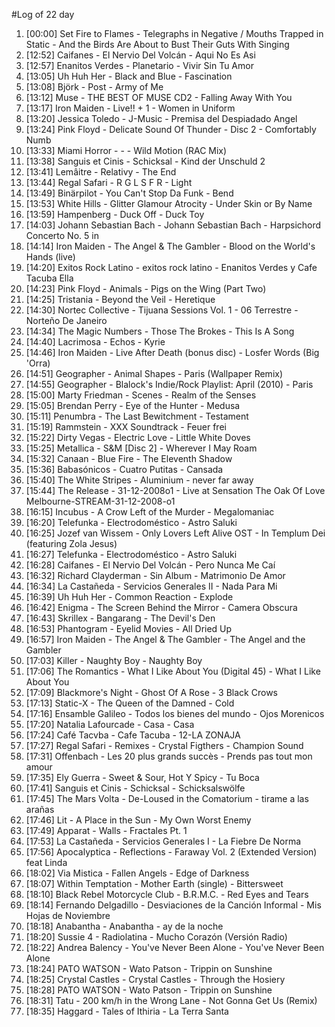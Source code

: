 #Log of 22 day

1. [00:00] Set Fire to Flames - Telegraphs in Negative / Mouths Trapped in Static - And the Birds Are About to Bust Their Guts With Singing
1. [12:52] Caifanes - El Nervio Del Volcán - Aqui No Es Asi
1. [12:57] Enanitos Verdes - Planetario - Vivir Sin Tu Amor
1. [13:05] Uh Huh Her - Black and Blue - Fascination
1. [13:08] Björk - Post - Army of Me
1. [13:12] Muse - THE BEST OF MUSE CD2 - Falling Away With You
1. [13:17] Iron Maiden - Live!! + 1 - Women in Uniform
1. [13:20] Jessica Toledo - J-Music - Premisa del Despiadado Angel
1. [13:24] Pink Floyd - Delicate Sound Of Thunder - Disc 2 - Comfortably Numb
1. [13:33] Miami Horror - - - Wild Motion (RAC Mix)
1. [13:38] Sanguis et Cinis - Schicksal - Kind der Unschuld 2
1. [13:41] Lemâitre - Relativy - The End
1. [13:44] Regal Safari - R G L S F R - Light
1. [13:49] Binärpilot - You Can't Stop Da Funk - Bend
1. [13:53] White Hills - Glitter Glamour Atrocity - Under Skin or By Name
1. [13:59] Hampenberg - Duck Off - Duck Toy
1. [14:03] Johann Sebastian Bach - Johann Sebastian Bach - Harpsichord Concerto No. 5 in
1. [14:14] Iron Maiden - The Angel & The Gambler - Blood on the World's Hands (live)
1. [14:20] Exitos Rock Latino - exitos rock latino - Enanitos Verdes y Cafe Tacuba Ella
1. [14:23] Pink Floyd - Animals - Pigs on the Wing (Part Two)
1. [14:25] Tristania - Beyond the Veil - Heretique
1. [14:30] Nortec Collective - Tijuana Sessions Vol. 1 - 06 Terrestre - Norteño De Janeiro
1. [14:34] The Magic Numbers - Those The Brokes - This Is A Song
1. [14:40] Lacrimosa - Echos - Kyrie
1. [14:46] Iron Maiden - Live After Death (bonus disc) - Losfer Words (Big 'Orra)
1. [14:51] Geographer - Animal Shapes - Paris (Wallpaper Remix)
1. [14:55] Geographer - Blalock's Indie/Rock Playlist: April (2010) - Paris
1. [15:00] Marty Friedman - Scenes - Realm of the Senses
1. [15:05] Brendan Perry - Eye of the Hunter - Medusa
1. [15:11] Penumbra - The Last Bewitchment - Testament
1. [15:19] Rammstein - XXX Soundtrack - Feuer frei
1. [15:22] Dirty Vegas - Electric Love - Little White Doves
1. [15:25] Metallica - S&M [Disc 2] - Wherever I May Roam
1. [15:32] Canaan - Blue Fire - The Eleventh Shadow
1. [15:36] Babasónicos - Cuatro Putitas - Cansada
1. [15:40] The White Stripes - Aluminium - never far away
1. [15:44] The Release - 31-12-2008o1 - Live at Sensation The Oak Of Love Melbourne-STREAM-31-12-2008-o1
1. [16:15] Incubus - A Crow Left of the Murder - Megalomaniac
1. [16:20] Telefunka - Electrodoméstico - Astro Saluki
1. [16:25] Jozef van Wissem - Only Lovers Left Alive OST - In Templum Dei (featuring Zola Jesus)
1. [16:27] Telefunka - Electrodoméstico - Astro Saluki
1. [16:28] Caifanes - El Nervio Del Volcán - Pero Nunca Me Caí
1. [16:32] Richard Clayderman - Sin Album - Matrimonio De Amor
1. [16:34] La Castañeda - Servicios Generales II - Nada Para Mi
1. [16:39] Uh Huh Her - Common Reaction - Explode
1. [16:42] Enigma - The Screen Behind the Mirror - Camera Obscura
1. [16:43] Skrillex - Bangarang - The Devil's Den
1. [16:53] Phantogram - Eyelid Movies - All Dried Up
1. [16:57] Iron Maiden - The Angel & The Gambler - The Angel and the Gambler
1. [17:03] Killer - Naughty Boy - Naughty Boy
1. [17:06] The Romantics - What I Like About You (Digital 45) - What I Like About You
1. [17:09] Blackmore's Night - Ghost Of A Rose - 3 Black Crows
1. [17:13] Static-X - The Queen of the Damned - Cold
1. [17:16] Ensamble Galileo - Todos los bienes del mundo - Ojos Morenicos
1. [17:20] Natalia Lafourcade - Casa - Casa
1. [17:24] Café Tacvba - Cafe Tacuba - 12-LA ZONAJA
1. [17:27] Regal Safari - Remixes - Crystal Figthers - Champion Sound
1. [17:31] Offenbach - Les 20 plus grands succès - Prends pas tout mon amour
1. [17:35] Ely Guerra - Sweet & Sour, Hot Y Spicy - Tu Boca
1. [17:41] Sanguis et Cinis - Schicksal - Schicksalswölfe
1. [17:45] The Mars Volta - De-Loused in the Comatorium - tirame a las arañas
1. [17:46] Lit - A Place in the Sun - My Own Worst Enemy
1. [17:49] Apparat - Walls - Fractales Pt. 1
1. [17:53] La Castañeda - Servicios Generales I - La Fiebre De Norma
1. [17:56] Apocalyptica - Reflections - Faraway Vol. 2 (Extended Version) feat Linda
1. [18:02] Via Mistica - Fallen Angels - Edge of Darkness
1. [18:07] Within Temptation - Mother Earth (single) - Bittersweet
1. [18:10] Black Rebel Motorcycle Club - B.R.M.C. - Red Eyes and Tears
1. [18:14] Fernando Delgadillo - Desviaciones de la Canción Informal - Mis Hojas de Noviembre
1. [18:18] Anabantha - Anabantha - ay de la noche
1. [18:20] Sussie 4 - Radiolatina - Mucho Corazón (Versión Radio)
1. [18:22] Andrea Balency - You've Never Been Alone - You've Never Been Alone
1. [18:24] PATO WATSON - Wato Patson - Trippin on Sunshine
1. [18:25] Crystal Castles - Crystal Castles - Through the Hosiery
1. [18:28] PATO WATSON - Wato Patson - Trippin on Sunshine
1. [18:31] Tatu - 200 km/h in the Wrong Lane - Not Gonna Get Us (Remix)
1. [18:35] Haggard - Tales of Ithiria - La Terra Santa
